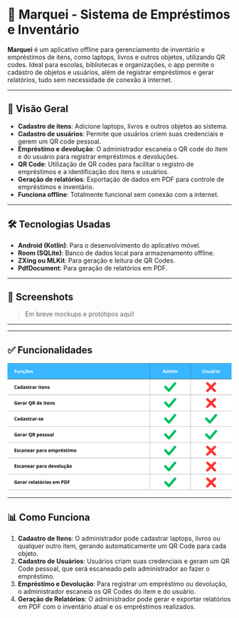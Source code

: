 # 📱 Marquei - Sistema de Empréstimos e Inventário

**Marquei** é um aplicativo offline para gerenciamento de inventário e empréstimos de itens, como laptops, livros e outros objetos, utilizando QR codes. Ideal para escolas, bibliotecas e organizações, o app permite o cadastro de objetos e usuários, além de registrar empréstimos e gerar relatórios, tudo sem necessidade de conexão à internet.

---

## 🧠 Visão Geral

- **Cadastro de itens**: Adicione laptops, livros e outros objetos ao sistema.
- **Cadastro de usuários**: Permite que usuários criem suas credenciais e gerem um QR code pessoal.
- **Empréstimo e devolução**: O administrador escaneia o QR code do item e do usuário para registrar empréstimos e devoluções.
- **QR Code**: Utilização de QR codes para facilitar o registro de empréstimos e a identificação dos itens e usuários.
- **Geração de relatórios**: Exportação de dados em PDF para controle de empréstimos e inventário.
- **Funciona offline**: Totalmente funcional sem conexão com a internet.

---

## 🛠️ Tecnologias Usadas

- **Android (Kotlin)**: Para o desenvolvimento do aplicativo móvel.
- **Room (SQLite)**: Banco de dados local para armazenamento offline.
- **ZXing ou MLKit**: Para geração e leitura de QR Codes.
- **PdfDocument**: Para geração de relatórios em PDF.

---

## 📸 Screenshots

> Em breve mockups e protótipos aqui!

---


---

## ✅ Funcionalidades

![Funções do Marquei](docs/mockups_e_outros/Funcoes_do_Marquei.png)

---

## 📊 Como Funciona

1. **Cadastro de Itens**: O administrador pode cadastrar laptops, livros ou qualquer outro item, gerando automaticamente um QR Code para cada objeto.
2. **Cadastro de Usuários**: Usuários criam suas credenciais e geram um QR Code pessoal, que será escaneado pelo administrador ao fazer o empréstimo.
3. **Empréstimo e Devolução**: Para registrar um empréstimo ou devolução, o administrador escaneia os QR Codes do item e do usuário.
4. **Geração de Relatórios**: O administrador pode gerar e exportar relatórios em PDF com o inventário atual e os empréstimos realizados.
